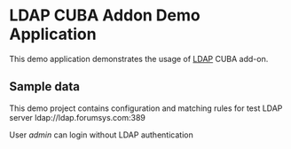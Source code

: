 # LDAP CUBA Addon Demo Application
This demo application demonstrates the usage of [LDAP](https://github.com/cuba-platform/ldap-addon) CUBA add-on.

## Sample data
This demo project contains configuration and matching rules for test LDAP server ldap://ldap.forumsys.com:389  

User *admin* can login without LDAP authentication
